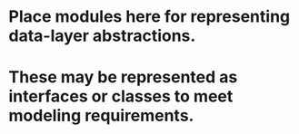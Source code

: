# Place modules here for representing data-layer abstractions.
# These may be represented as interfaces or classes to meet modeling requirements.
